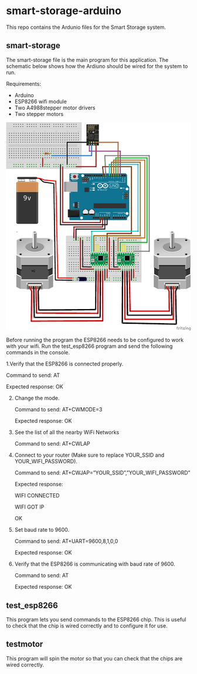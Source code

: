 # smart-storage-arduino

This repo contains the Ardunio files for the Smart Storage system.

## smart-storage
The smart-storage file is the main program for this application.  The schematic below shows how the Ardiuno should be
wired for the system to run.

Requirements:
* Arduino
* ESP8266 wifi module
* Two A4988stepper motor drivers
* Two stepper motors

![Screenshot](https://github.com/anjmittu/smart-storage-arduino/blob/main/images/Smart%20Storage_bb.png)

Before running the program the ESP8266 needs to be configured to work with your wifi.  Run the test_esp8266
program and send the following commands in the console.

1.Verify that the ESP8266 is connected properly.
  
  Command to send: AT
  
  Expected response: OK
  
2. Change the mode.
   
   Command to send: AT+CWMODE=3
   
   Expected response: OK
   
3. See the list of all the nearby WiFi Networks

    Command to send: AT+CWLAP

4. Connect to your router (Make sure to replace YOUR_SSID and YOUR_WIFI_PASSWORD).
   
   Command to send: AT+CWJAP=”YOUR_SSID”,”YOUR_WIFI_PASSWORD”
   
   Expected response:
   
   WIFI CONNECTED
   
   WIFI GOT IP
   
   OK
   
5. Set baud rate to 9600.
   
   Command to send: AT+UART=9600,8,1,0,0
   
   Expected response: OK
   
6. Verify that the ESP8266 is communicating with baud rate of 9600.
   
   Command to send: AT
   
   Expected response: OK

## test_esp8266
This program lets you send commands to the ESP8266 chip.  This is useful to check that the chip
is wired correctly and to configure it for use.

## testmotor
This program will spin the motor so that you can check that the chips are wired correctly.
